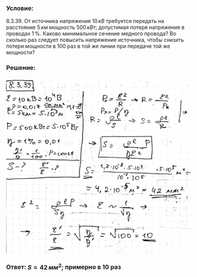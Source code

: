 ###  Условие: 

$8.3.39.$ От источника напряжения $10 \,кВ$ требуется передать на расстояние $5 \,км$ мощность $500 \,кВт$; допустимая потеря напряжения в проводах $1 \,\%$. Каково минимальное сечение медного провода? Во сколько раз следует повысить напряжение источника, чтобы снизить потери мощности в $100$ раз в той же линии при передаче той же мощности? 

###  Решение: 

![|548x516, 67%](../../img/8.3.39/1.png) 

###  Ответ: $S = 42 \,мм^2;$ примерно в $10$ раз 
